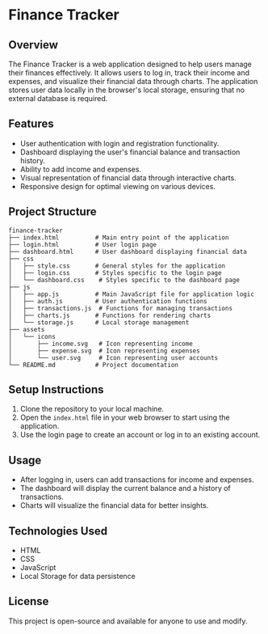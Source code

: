 # Finance Tracker

## Overview
The Finance Tracker is a web application designed to help users manage their finances effectively. It allows users to log in, track their income and expenses, and visualize their financial data through charts. The application stores user data locally in the browser's local storage, ensuring that no external database is required.

## Features
- User authentication with login and registration functionality.
- Dashboard displaying the user's financial balance and transaction history.
- Ability to add income and expenses.
- Visual representation of financial data through interactive charts.
- Responsive design for optimal viewing on various devices.

## Project Structure
```
finance-tracker
├── index.html          # Main entry point of the application
├── login.html          # User login page
├── dashboard.html      # User dashboard displaying financial data
├── css
│   ├── style.css       # General styles for the application
│   ├── login.css       # Styles specific to the login page
│   └── dashboard.css    # Styles specific to the dashboard page
├── js
│   ├── app.js          # Main JavaScript file for application logic
│   ├── auth.js         # User authentication functions
│   ├── transactions.js  # Functions for managing transactions
│   ├── charts.js       # Functions for rendering charts
│   └── storage.js      # Local storage management
├── assets
│   └── icons
│       ├── income.svg   # Icon representing income
│       ├── expense.svg  # Icon representing expenses
│       └── user.svg     # Icon representing user accounts
└── README.md           # Project documentation
```

## Setup Instructions
1. Clone the repository to your local machine.
2. Open the `index.html` file in your web browser to start using the application.
3. Use the login page to create an account or log in to an existing account.

## Usage
- After logging in, users can add transactions for income and expenses.
- The dashboard will display the current balance and a history of transactions.
- Charts will visualize the financial data for better insights.

## Technologies Used
- HTML
- CSS
- JavaScript
- Local Storage for data persistence

## License
This project is open-source and available for anyone to use and modify.